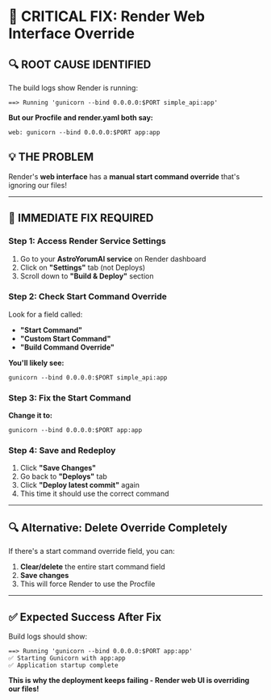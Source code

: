 # 🚨 CRITICAL FIX: Render Web Interface Override

## 🔍 ROOT CAUSE IDENTIFIED
The build logs show Render is running:
```
==> Running 'gunicorn --bind 0.0.0.0:$PORT simple_api:app'
```

**But our Procfile and render.yaml both say:**
```
web: gunicorn --bind 0.0.0.0:$PORT app:app
```

## 💡 THE PROBLEM
Render's **web interface** has a **manual start command override** that's ignoring our files!

---

## 🎯 IMMEDIATE FIX REQUIRED

### Step 1: Access Render Service Settings
1. Go to your **AstroYorumAI service** on Render dashboard
2. Click on **"Settings"** tab (not Deploys)
3. Scroll down to **"Build & Deploy"** section

### Step 2: Check Start Command Override
Look for a field called:
- **"Start Command"** 
- **"Custom Start Command"**
- **"Build Command Override"**

**You'll likely see:**
```
gunicorn --bind 0.0.0.0:$PORT simple_api:app
```

### Step 3: Fix the Start Command
**Change it to:**
```
gunicorn --bind 0.0.0.0:$PORT app:app
```

### Step 4: Save and Redeploy
1. Click **"Save Changes"**
2. Go back to **"Deploys"** tab
3. Click **"Deploy latest commit"** again
4. This time it should use the correct command

---

## 🔍 Alternative: Delete Override Completely

If there's a start command override field, you can:
1. **Clear/delete** the entire start command field
2. **Save changes**
3. This will force Render to use the Procfile

---

## ✅ Expected Success After Fix

Build logs should show:
```
==> Running 'gunicorn --bind 0.0.0.0:$PORT app:app'
✅ Starting Gunicorn with app:app
✅ Application startup complete
```

**This is why the deployment keeps failing - Render web UI is overriding our files!**

